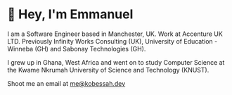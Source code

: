 # 👋 Hey, I'm Emmanuel


I am a Software Engineer based in Manchester, UK. Work at Accenture UK LTD. Previously Infinity Works Consulting (UK), University of Education - Winneba (GH) and Sabonay Technologies (GH).

I grew up in Ghana, West Africa and went on to study Computer Science at the Kwame Nkrumah University of Science and Technology (KNUST).

Shoot me an email at me@kobessah.dev

<!---
kobessah/kobessah is a ✨ special ✨ repository because its `README.md` (this file) appears on your GitHub profile.
You can click the Preview link to take a look at your changes.
--->
